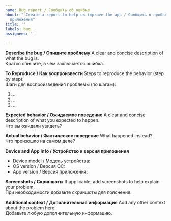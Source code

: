 ```yaml
---
name: Bug report / Сообщить об ошибке
about: " Create a report to help us improve the app / Сообщить о проблеме для улучшения
  приложения"
title: ''
labels: bug
assignees: ''

---
```


**Describe the bug / Опишите проблему**
A clear and concise description of what the bug is.  
Кратко опишите, в чём заключается ошибка.

**To Reproduce / Как воспроизвести**
Steps to reproduce the behavior (step by step):  
Шаги для воспроизведения проблемы (по шагам):

1. ...
2. ...
3. ...

**Expected behavior / Ожидаемое поведение**
A clear and concise description of what you expected to happen.  
Что вы ожидали увидеть?

**Actual behavior / Фактическое поведение**
What happened instead?  
Что произошло на самом деле?

**Device and App info / Устройство и версия приложения**
- Device model / Модель устройства: 
- OS version / Версия ОС: 
- App version / Версия приложения: 

**Screenshots / Скриншоты**
If applicable, add screenshots to help explain your problem.  
При необходимости добавьте скриншоты для пояснения.

**Additional context / Дополнительная информация**
Add any other context about the problem here.  
Добавьте любую дополнительную информацию.
